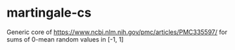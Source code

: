 # martingale-cs
Generic core of https://www.ncbi.nlm.nih.gov/pmc/articles/PMC335597/ for sums of 0-mean random values in [-1, 1]
